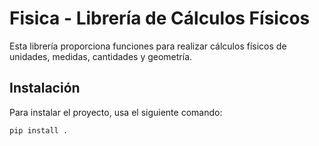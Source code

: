 # Fisica - Librería de Cálculos Físicos

Esta librería proporciona funciones para realizar cálculos físicos de unidades, medidas, cantidades y geometría.

## Instalación

Para instalar el proyecto, usa el siguiente comando:

```bash
pip install .
```

